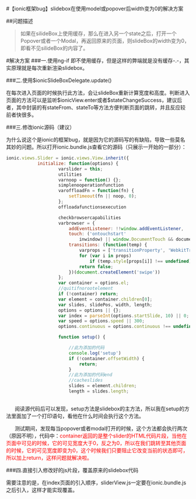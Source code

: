 #【ionic框架bug】slidebox在使用model或popover后width变为0的解决方案

##问题描述
> 如果在silideBox上使用缓存，那么在进入另一个state之后，打开一个Popover或者一个Modal，再返回原来的页面，则slideBox的width变为0，即看不见silideBox的内容了。

#解决方案
###一.使用ng-if
即不使用缓存，但是这样的弊端就是没有缓存-.-，其实原理就是每次重新渲染slidebox。

###二.使用$ionicSlideBoxDelegate.update()

在每次进入页面的时候执行此方法，会让slideBox重新计算宽度和高度。判断进入页面的方法可以是监听\$ionicView.enter或者$stateChangeSuccess，建议后者，其中封装的有stateFrom、stateTo等方法方便判断页面的跳转，并且反应较前者快很多。

###三.修改ionic源码（建议）

为什么说这个是ionic的框架bug，就是因为它的源码写的有缺陷，导致一些莫名其妙的问题。所以打开ionic.bundle.js查看它的源码（只展示一开始的一部分）：

``` javascript
ionic.views.Slider = ionic.views.View.inherit({
            initialize: function(options) {
                    varslider = this;
                    utilities
                    varnoop = function() {};
                    simplenooperationfunction
                    varoffloadFn = function(fn) {
                        setTimeout(fn || noop, 0);
                    };
                    offloadafunctionsexecution

                    checkbrowsercapabilities
                    varbrowser = {
                        addEventListener: !!window.addEventListener,
                        touch: ('ontouchstart'
                            inwindow) || window.DocumentTouch && documentinstanceofDocumentTouch,
                        transitions: (function(temp) {
                            varprops = ['transitionProperty', 'WebkitTransition', 'MozTransition', 'OTransition', 'msTransition'];
                            for (var i in props)
                                if (temp.style[props[i]] !== undefined) returntrue;
                            return false;
                        })(document.createElement('swipe'))
                    };
                    var container = options.el;
                    //quitifnorootelement
                    if (!container) return;
                    var element = container.children[0];
                    var slides, slidePos, width, length;
                    options = options || {};
                    var index = parseInt(options.startSlide, 10) || 0;
                    var speed = options.speed || 300;
                    options.continuous = options.continuous !== undefined ? options.continuous : true;

                    function setup() {

                        //此为添加的代码
                        console.log('setup')
                        if (!container.offsetWidth) {
                            return;
                        }
                        //此为添加的代码end
                        //cacheslides
                        slides = element.children;
                        length = slides.length;
                       
```
&nbsp;&nbsp;&nbsp;&nbsp;&nbsp;&nbsp;阅读源代码后可以发现，setup方法是slidebox的主方法，所以我在setup的方法里面加了一个打印语句，看他在什么时间会执行这个方法。

&nbsp;&nbsp;&nbsp;&nbsp;&nbsp;&nbsp;测试期间，发现每当popover或者modal打开的时候，这个方法都会执行两次（原因不明），代码中：<font color=red>container返回的是整个slider的HTML代码片段，当他在页面中可见的时候，它的可见宽度大于0，反之为0，所以在我们跳转至其他页面的时候，它的可见宽度即变为0，这个时候我们只要阻止它改变当前的状态即可，所以加上return，这样问题就解决啦。</font>

###四.直接引入修改好的js片段，覆盖原来的slidebox代码

需要注意的是，在index页面的引入顺序，sliderView.js一定要在ionic.bundle.js之后引入，这样才能实现覆盖。